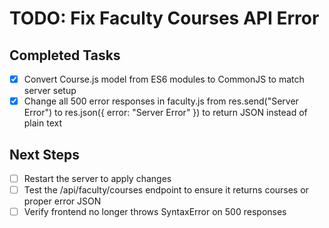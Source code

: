 # TODO: Fix Faculty Courses API Error

## Completed Tasks
- [x] Convert Course.js model from ES6 modules to CommonJS to match server setup
- [x] Change all 500 error responses in faculty.js from res.send("Server Error") to res.json({ error: "Server Error" }) to return JSON instead of plain text

## Next Steps
- [ ] Restart the server to apply changes
- [ ] Test the /api/faculty/courses endpoint to ensure it returns courses or proper error JSON
- [ ] Verify frontend no longer throws SyntaxError on 500 responses
